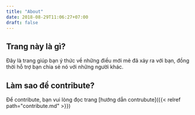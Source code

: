 ```yaml
---
title: "About"
date: 2018-08-29T11:06:27+07:00
draft: false
---
```


## Trang này là gì?

Đây là trang giúp bạn ý thức về những điều mới mẻ đã xảy ra với bạn, đồng thời hỗ trợ bạn chia sẻ nó với những người khác.

## Làm sao để contribute?

Để contribute, bạn vui lòng đọc trang [hướng dẫn contrubute]({{< relref path="contribute.md" >}})